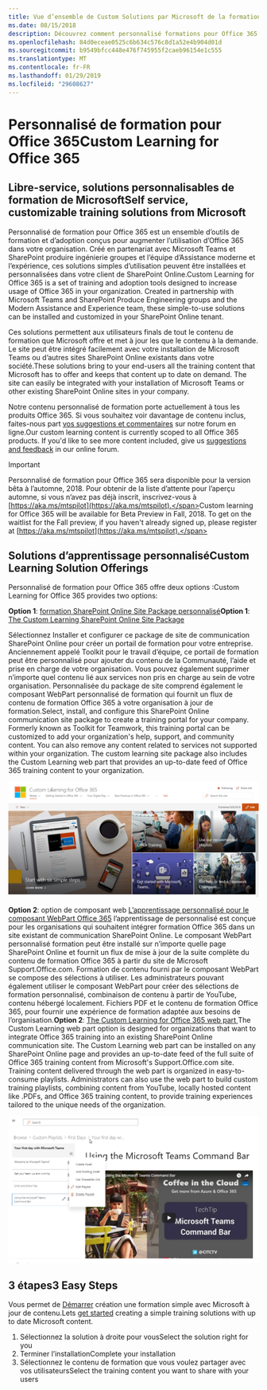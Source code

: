 ```yaml
---
title: Vue d’ensemble de Custom Solutions par Microsoft de la formation
ms.date: 08/15/2018
description: Découvrez comment personnalisé formations pour Office 365 peuvent accélérer l’utilisation et l’adoption d’Office 365 dans votre organisation. Nos solutions incluent un composant webpart de SharePoint Online personnalisé et un site de formation SharePoint Online communications moderne.
ms.openlocfilehash: 84d0eceae0525c6b634c576c8d1a52e4b904d01d
ms.sourcegitcommit: b9549bfcc448e476f745955f2caeb96154e1c555
ms.translationtype: MT
ms.contentlocale: fr-FR
ms.lasthandoff: 01/29/2019
ms.locfileid: "29608627"
---
```

# <a name="custom-learning-for-office-365"></a><span data-ttu-id="c383d-104">Personnalisé de formation pour Office 365</span><span class="sxs-lookup"><span data-stu-id="c383d-104">Custom Learning for Office 365</span></span>

## <a name="self-service-customizable-training-solutions-from-microsoft"></a><span data-ttu-id="c383d-105">Libre-service, solutions personnalisables de formation de Microsoft</span><span class="sxs-lookup"><span data-stu-id="c383d-105">Self service, customizable training solutions from Microsoft</span></span>

<span data-ttu-id="c383d-p102">Personnalisé de formation pour Office 365 est un ensemble d’outils de formation et d’adoption conçus pour augmenter l’utilisation d’Office 365 dans votre organisation. Créé en partenariat avec Microsoft Teams et SharePoint produire ingénierie groupes et l’équipe d’Assistance moderne et l’expérience, ces solutions simples d’utilisation peuvent être installées et personnalisées dans votre client de SharePoint Online.</span><span class="sxs-lookup"><span data-stu-id="c383d-p102">Custom Learning for Office 365 is a set of training and adoption tools designed to increase usage of Office 365 in your organization. Created in partnership with Microsoft Teams and SharePoint Produce Engineering groups and the Modern Assistance and Experience team, these simple-to-use solutions can be installed and customized in your SharePoint Online tenant.</span></span>  

<span data-ttu-id="c383d-p103">Ces solutions permettent aux utilisateurs finals de tout le contenu de formation que Microsoft offre et met à jour les que le contenu à la demande.  Le site peut être intégré facilement avec votre installation de Microsoft Teams ou d’autres sites SharePoint Online existants dans votre société.</span><span class="sxs-lookup"><span data-stu-id="c383d-p103">These solutions bring to your end-users all the training content that Microsoft has to offer and keeps that content up to date on demand.  The site can easily be integrated with your installation of Microsoft Teams or other existing SharePoint Online sites in your company.</span></span>

<span data-ttu-id="c383d-p104">Notre contenu personnalisé de formation porte actuellement à tous les produits Office 365.  Si vous souhaitez voir davantage de contenu inclus, faites-nous part [vos suggestions et commentaires](feedback.md) sur notre forum en ligne.</span><span class="sxs-lookup"><span data-stu-id="c383d-p104">Our custom learning content is currently scoped to all Office 365 products.  If you'd like to see more content included, give us [suggestions and feedback](feedback.md) in our online forum.</span></span>  

> [!IMPORTANT]
> <span data-ttu-id="c383d-p105">Personnalisé de formation pour Office 365 sera disponible pour la version bêta à l’automne, 2018. Pour obtenir de la liste d’attente pour l’aperçu automne, si vous n’avez pas déjà inscrit, inscrivez-vous à [https://aka.ms/mtspilot](https://aka.ms/mtspilot).</span><span class="sxs-lookup"><span data-stu-id="c383d-p105">Custom learning for Office 365 will be available for Beta Preview in Fall, 2018. To get on the waitlist for the Fall preview, if you haven't already signed up,  please register at [https://aka.ms/mtspilot](https://aka.ms/mtspilot).</span></span>

## <a name="custom-learning-solution-offerings"></a><span data-ttu-id="c383d-114">Solutions d’apprentissage personnalisé</span><span class="sxs-lookup"><span data-stu-id="c383d-114">Custom Learning Solution Offerings</span></span>

<span data-ttu-id="c383d-115">Personnalisé de formation pour Office 365 offre deux options :</span><span class="sxs-lookup"><span data-stu-id="c383d-115">Custom Learning for Office 365 provides two options:</span></span> 

<span data-ttu-id="c383d-116">**Option 1**: [formation SharePoint Online Site Package personnalisé](installsitepackage.md)</span><span class="sxs-lookup"><span data-stu-id="c383d-116">**Option 1**: [The Custom Learning SharePoint Online Site Package](installsitepackage.md)</span></span>

<span data-ttu-id="c383d-p106">Sélectionnez Installer et configurer ce package de site de communication SharePoint Online pour créer un portail de formation pour votre entreprise. Anciennement appelé Toolkit pour le travail d’équipe, ce portail de formation peut être personnalisé pour ajouter du contenu de la Communauté, l’aide et prise en charge de votre organisation. Vous pouvez également supprimer n’importe quel contenu lié aux services non pris en charge au sein de votre organisation. Personnalisée du package de site comprend également le composant WebPart personnalisé de formation qui fournit un flux de contenu de formation Office 365 à votre organisation à jour de formation.</span><span class="sxs-lookup"><span data-stu-id="c383d-p106">Select, install, and configure this SharePoint Online communication site package to create a training portal for your company. Formerly known as Toolkit for Teamwork, this training portal can be customized to add your organization's help, support, and community content. You can also remove any content related to services not supported within your organization. The custom learning site package also includes the Custom Learning web part that provides an up-to-date feed of Office 365 training content to your organization.</span></span> 

![Personnalisé de formation pour l’expérience du site Office 365](/customlearning/media/clo365homepage.png)

<span data-ttu-id="c383d-p107">**Option 2**: option de composant web [L’apprentissage personnalisé pour le composant WebPart Office 365](installwebpart.md) l’apprentissage de personnalisé est conçue pour les organisations qui souhaitent intégrer formation Office 365 dans un site existant de communication SharePoint Online. Le composant WebPart personnalisé formation peut être installé sur n’importe quelle page SharePoint Online et fournit un flux de mise à jour de la suite complète du contenu de formation Office 365 à partir du site de Microsoft Support.Office.com. Formation de contenu fourni par le composant WebPart se compose des sélections à utiliser. Les administrateurs pouvant également utiliser le composant WebPart pour créer des sélections de formation personnalisé, combinaison de contenu à partir de YouTube, contenu hébergé localement. Fichiers PDF et le contenu de formation Office 365, pour fournir une expérience de formation adaptée aux besoins de l’organisation.</span><span class="sxs-lookup"><span data-stu-id="c383d-p107">**Option 2**: [The Custom Learning for Office 365 web part ](installwebpart.md) The Custom Learning web part option is designed for organizations that want to integrate Office 365 training into an existing SharePoint Online communication site. The Custom Learning web part can be installed on any SharePoint Online page and provides an up-to-date feed of the full suite of Office 365 training content from Microsoft's Support.Office.com site. Training content delivered through the web part is organized in easy-to-consume playlists. Administrators can also use the web part to build custom training playlists, combining content from YouTube, locally hosted content like .PDFs, and Office 365 training content, to provide training experiences tailored to the unique needs of the organization.</span></span>

![Personnalisé de formation pour le composant webpart Office 365](/customlearning/media/clo365customplaylist.png)

## <a name="3-easy-steps"></a><span data-ttu-id="c383d-127">3 étapes</span><span class="sxs-lookup"><span data-stu-id="c383d-127">3 Easy Steps</span></span>

<span data-ttu-id="c383d-128">Vous permet de [Démarrer](getstarted.md) création une formation simple avec Microsoft à jour de contenu.</span><span class="sxs-lookup"><span data-stu-id="c383d-128">Lets [get started](getstarted.md) creating a simple training solutions with up to date Microsoft content.</span></span>

1. <span data-ttu-id="c383d-129">Sélectionnez la solution à droite pour vous</span><span class="sxs-lookup"><span data-stu-id="c383d-129">Select the solution right for you</span></span>
2. <span data-ttu-id="c383d-130">Terminer l’installation</span><span class="sxs-lookup"><span data-stu-id="c383d-130">Complete your installation</span></span>
3. <span data-ttu-id="c383d-131">Sélectionnez le contenu de formation que vous voulez partager avec vos utilisateurs</span><span class="sxs-lookup"><span data-stu-id="c383d-131">Select the training content you want to share with your users</span></span>



